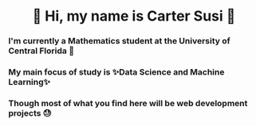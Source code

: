 
<h1 style="text-align:center;">👋 Hi, my name is Carter Susi 🫡</h1>

### I'm currently a Mathematics student at the University of Central Florida 🫠

### My main focus of study is ✨Data Science and Machine Learning✨

### Though most of what you find here will be web development projects 😓


<!--
**carter4299/carter4299** is a ✨ _special_ ✨ repository because its `README.md` (this file) appears on your GitHub profile.

Here are some ideas to get you started:

- 🔭 I’m currently working on ...
- 🌱 I’m currently learning ...
- 👯 I’m looking to collaborate on ...
- 🤔 I’m looking for help with ...
- 💬 Ask me about ...
- 📫 How to reach me: ...
- 😄 Pronouns: ...
- ⚡ Fun fact: ...
-->

